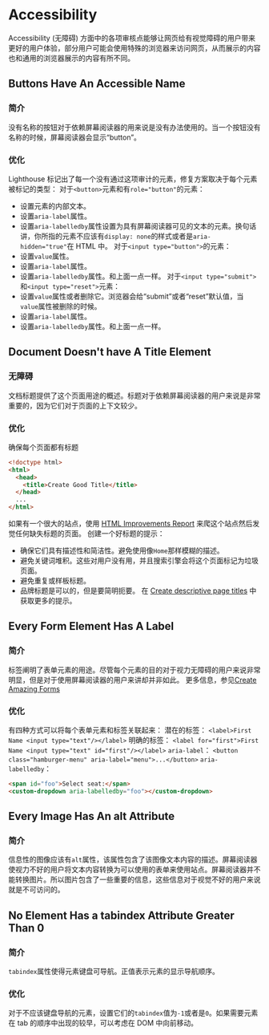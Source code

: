 # Accessibility
Accessibility (无障碍) 方面中的各项审核点能够让网页给有视觉障碍的用户带来更好的用户体验，部分用户可能会使用特殊的浏览器来访问网页，从而展示的内容也和通用的浏览器展示的内容有所不同。

## Buttons Have An Accessible Name

### 简介
没有名称的按钮对于依赖屏幕阅读器的用来说是没有办法使用的。当一个按钮没有名称的时候，屏幕阅读器会显示“button”。

### 优化
Lighthouse 标记出了每一个没有通过这项审计的元素，修复方案取决于每个元素被标记的类型：
对于```<button>```元素和有```role="button"```的元素：
 - 设置元素的内部文本。
 - 设置```aria-label```属性。
 - 设置```aria-labelledby```属性设置为具有屏幕阅读器可见的文本的元素。换句话讲，你所指的元素不应该有```display: none```的样式或者是```aria-hidden="true"```在 HTML 中。
对于```<input type="button">```的元素：
 - 设置```value```属性。
 - 设置```aria-label```属性。
 - 设置```aria-labelledby```属性。和上面一点一样。
对于```<input type="submit">```和```<input type="reset">```元素：
 - 设置```value```属性或者删除它。浏览器会给“submit”或者“reset”默认值，当```value```属性被删除的时候。
 - 设置```aria-label```属性。
 - 设置```aria-labelledby```属性。和上面一点一样。


## Document Doesn't have A Title Element

### 无障碍
文档标题提供了这个页面用途的概述。标题对于依赖屏幕阅读器的用户来说是非常重要的，因为它们对于页面的上下文较少。

### 优化
确保每个页面都有标题
```html
<!doctype html>
<html>
  <head>
    <title>Create Good Title</title>
  </head>
  ...
</html>
```
如果有一个很大的站点，使用 [HTML Improvements Report](https://support.google.com/webmasters/answer/9073702?visit_id=636921162652494635-1815449588&rd=1) 来爬这个站点然后发觉任何缺失标题的页面。
创建一个好标题的提示：
 - 确保它们具有描述性和简洁性。避免使用像```Home```那样模糊的描述。
 - 避免关键词堆积。这些对用户没有用，并且搜索引擎会将这个页面标记为垃圾页面。
 - 避免重复或样板标题。
 - 品牌标题是可以的，但是要简明扼要。
在 [Create descriptive page titles](https://support.google.com/webmasters/answer/35624) 中获取更多的提示。

## Every Form Element Has A Label

### 简介
标签阐明了表单元素的用途。尽管每个元素的目的对于视力无障碍的用户来说非常明显，但是对于使用屏幕阅读器的用户来讲却并非如此。
更多信息，参见[Create Amazing Forms](https://developers.google.com/web/fundamentals/design-and-ux/input/forms/#label_and_name_inputs_properly)

### 优化
有四种方式可以将每个表单元素和标签关联起来：
潜在的标签：
```<label>First Name <input type="text"/></label>```
明确的标签：
```<label for="first">First Name <input type="text" id="first"/></label>```
```aria-label```：
```<button class="hamburger-menu" aria-label="menu">...</button>```
```aria-labelledby```：
```html
<span id="foo">Select seat:</span>
<custom-dropdown aria-labelledby="foo"></custom-dropdown>
```

## Every Image Has An alt Attribute

### 简介
信息性的图像应该有```alt```属性，该属性包含了该图像文本内容的描述。屏幕阅读器使视力不好的用户将文本内容转换为可以使用的表单来使用站点。屏幕阅读器并不能转换图片。所以图片包含了一些重要的信息，这些信息对于视觉不好的用户来说就是不可访问的。

## No Element Has a tabindex Attribute Greater Than 0

### 简介
```tabindex```属性使得元素键盘可导航。正值表示元素的显示导航顺序。

### 优化
对于不应该键盘导航的元素，设置它们的```tabindex```值为```-1```或者是```0```。如果需要元素在 tab 的顺序中出现的较早，可以考虑在 DOM 中向前移动。